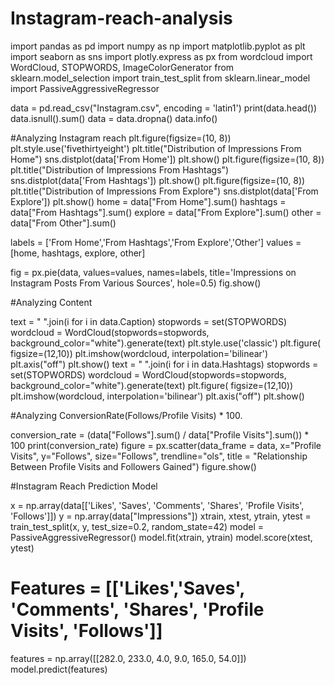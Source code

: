 # Instagram-reach-analysis
import pandas as pd
import numpy as np
import matplotlib.pyplot as plt
import seaborn as sns
import plotly.express as px
from wordcloud import WordCloud, STOPWORDS, ImageColorGenerator
from sklearn.model_selection import train_test_split
from sklearn.linear_model import PassiveAggressiveRegressor

data = pd.read_csv("Instagram.csv", encoding = 'latin1')
print(data.head())
data.isnull().sum()
data = data.dropna()
data.info()

#Analyzing Instagram reach 
plt.figure(figsize=(10, 8))
plt.style.use('fivethirtyeight')
plt.title("Distribution of Impressions From Home")
sns.distplot(data['From Home'])
plt.show() 
plt.figure(figsize=(10, 8))
plt.title("Distribution of Impressions From Hashtags")
sns.distplot(data['From Hashtags'])
plt.show() 
plt.figure(figsize=(10, 8))
plt.title("Distribution of Impressions From Explore")
sns.distplot(data['From Explore'])
plt.show() 
home = data["From Home"].sum()
hashtags = data["From Hashtags"].sum()
explore = data["From Explore"].sum()
other = data["From Other"].sum()

labels = ['From Home','From Hashtags','From Explore','Other']
values = [home, hashtags, explore, other]

fig = px.pie(data, values=values, names=labels, 
             title='Impressions on Instagram Posts From Various Sources', hole=0.5)
fig.show()

#Analyzing Content

text = " ".join(i for i in data.Caption)
stopwords = set(STOPWORDS)
wordcloud = WordCloud(stopwords=stopwords, background_color="white").generate(text)
plt.style.use('classic')
plt.figure( figsize=(12,10))
plt.imshow(wordcloud, interpolation='bilinear')
plt.axis("off")
plt.show()
text = " ".join(i for i in data.Hashtags)
stopwords = set(STOPWORDS)
wordcloud = WordCloud(stopwords=stopwords, background_color="white").generate(text)
plt.figure( figsize=(12,10))
plt.imshow(wordcloud, interpolation='bilinear')
plt.axis("off")
plt.show()

#Analyzing ConversionRate(Follows/Profile Visits) * 100.

conversion_rate = (data["Follows"].sum() / data["Profile Visits"].sum()) * 100
print(conversion_rate)
figure = px.scatter(data_frame = data, x="Profile Visits",
                    y="Follows", size="Follows", trendline="ols", 
                    title = "Relationship Between Profile Visits and Followers Gained")
figure.show()


#Instagram Reach Prediction Model

x = np.array(data[['Likes', 'Saves', 'Comments', 'Shares', 
                   'Profile Visits', 'Follows']])
y = np.array(data["Impressions"])
xtrain, xtest, ytrain, ytest = train_test_split(x, y, 
                                                test_size=0.2, 
                                                random_state=42)
model = PassiveAggressiveRegressor()
model.fit(xtrain, ytrain)
model.score(xtest, ytest)
# Features = [['Likes','Saves', 'Comments', 'Shares', 'Profile Visits', 'Follows']]
features = np.array([[282.0, 233.0, 4.0, 9.0, 165.0, 54.0]])
model.predict(features)
